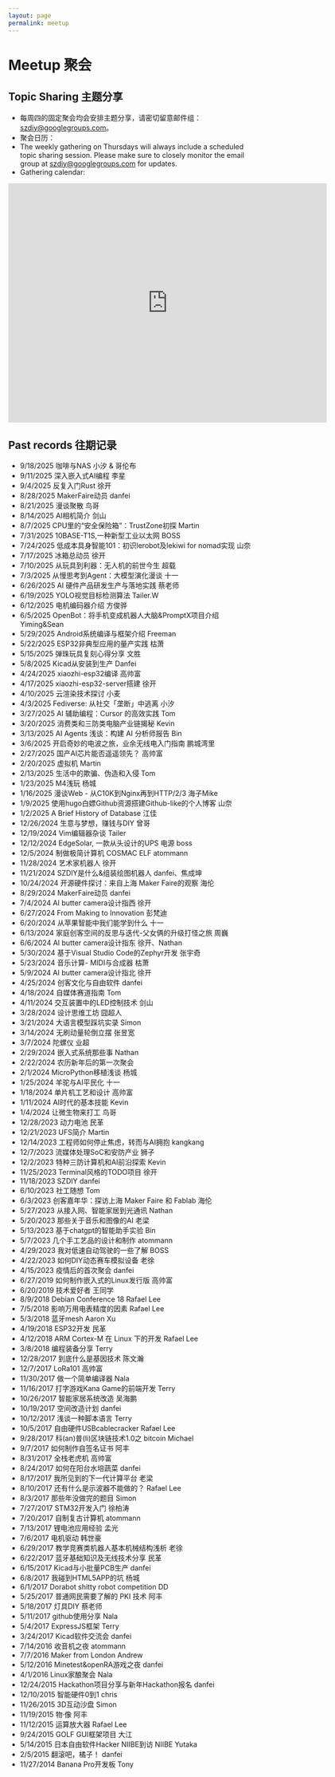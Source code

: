 ```yaml
---
layout: page
permalink: meetup
---
```


# Meetup 聚会


## Topic Sharing 主题分享

- 每周四的固定聚会均会安排主题分享，请密切留意邮件组：[szdiy@googlegroups.com](https://groups.google.com/g/szdiy)。
- 聚会日历：
- The weekly gathering on Thursdays will always include a scheduled topic sharing session. Please make sure to closely monitor the email group at szdiy@googlegroups.com for updates.
- Gathering calendar:

<iframe src="https://calendar.google.com/calendar/embed?src=1b1dd602b762014abe5ac8f1b8795549285a97dd8ef19c2358958a6adcfb8df5%40group.calendar.google.com&ctz=Asia%2FShanghai" style="border: 0" width="640" height="480" frameborder="0" scrolling="no"></iframe>

## Past records 往期记录

* 9/18/2025	咖啡与NAS	小汐 & 哥伦布
* 9/11/2025	深入嵌入式AI编程	李星
* 9/4/2025	反复入门Rust	徐开
* 8/28/2025	MakerFaire动员	danfei
* 8/21/2025	​漫谈聚散	鸟哥
* 8/14/2025	AI相机简介	剑山
* 8/7/2025	CPU里的“安全保险箱”：TrustZone初探	Martin
* 7/31/2025	10BASE-T1S,一种新型工业以太网	BOSS
* 7/24/2025	低成本具身智能101：初识lerobot及lekiwi for nomad实现	山奈
* 7/17/2025	冰箱总动员	徐开
* 7/10/2025	从玩具到利器：无人机的前世今生	超载
* 7/3/2025	从慢思考到Agent：大模型演化漫谈	十一
* 6/26/2025	AI 硬件产品研发生产与落地实践	蔡老师
* 6/19/2025	YOLO视觉目标检测算法	Tailer.W
* 6/12/2025	电机编码器介绍	方俊骅
* 6/5/2025	OpenBot：将手机变成机器人大脑&PromptX项目介绍	Yiming&Sean
* 5/29/2025	Android系统编译与框架介绍	Freeman
* 5/22/2025	ESP32非典型应用的量产实践	枯萧
* 5/15/2025	弹珠玩具复刻心得分享	文胜
* 5/8/2025	Kicad从安装到生产	Danfei
* 4/24/2025	xiaozhi-esp32编译	高帅富
* 4/17/2025	xiaozhi-esp32-server搭建	徐开
* 4/10/2025	云渲染技术探讨	小麦
* 4/3/2025	Fediverse: 从社交「垄断」中逃离	小汐
* 3/27/2025	AI 辅助编程：Cursor 的高效实践	Tom
* 3/20/2025	消费类和三防类电脑产业链揭秘	Kevin
* 3/13/2025	AI Agents 浅谈：构建 AI 分析师报告	Bin
* 3/6/2025	开启奇妙的电波之旅，业余无线电入门指南	鹏城湾里
* 2/27/2025	国产AI芯片能否遥遥领先？	高帅富
* 2/20/2025	虚拟机	Martin
* 2/13/2025	生活中的欺骗、伪造和入侵	Tom
* 1/23/2025	M4浅玩	杨城
* 1/16/2025	漫谈Web - 从C10K到Nginx再到HTTP/2/3	海子Mike
* 1/9/2025	使用hugo白嫖Github资源搭建Github-like的个人博客	山奈
* 1/2/2025	A Brief History of Database	 江佳
* 12/26/2024	生意与梦想，赚钱与DIY	 曾哥
* 12/19/2024	Vim编辑器杂谈	Tailer
* 12/12/2024	EdgeSolar, 一款从头设计的UPS 电源	boss
* 12/5/2024	制做极简计算机 COSMAC ELF	atommann
* 11/28/2024	艺术家机器人	徐开
* 11/21/2024	SZDIY是什么&组装绘图机器人	danfei、焦成坤
* 10/24/2024	开源硬件探讨：来自上海 Maker Faire的观察	海伦
* 8/29/2024	MakerFaire动员	danfei
* 7/4/2024	AI butter camera设计指西	徐开
* 6/27/2024	From Making to Innovation	彭梵迪
* 6/20/2024	从苹果智能中我们能学到什么	十一
* 6/13/2024	家庭创客空间的反思与迭代-父女俩的升级打怪之旅	周巍
* 6/6/2024	AI butter camera设计指东	徐开、Nathan
* 5/30/2024	基于Visual Studio Code的Zephyr开发	张宇奇
* 5/23/2024	音乐计算- MIDI与合成器	枯萧
* 5/9/2024	AI butter camera设计指北	徐开
* 4/25/2024	创客文化与自由软件	danfei
* 4/18/2024	自媒体赛道指南	Tom
* 4/11/2024	交互装置中的LED控制技术	剑山
* 3/28/2024	设计思维工坊	囧超人
* 3/21/2024	大语言模型踩坑实录	Simon
* 3/14/2024	无刷动量轮倒立摆	张昱宽
* 3/7/2024	陀螺仪	业超
* 2/29/2024	嵌入式系统那些事	Nathan
* 2/22/2024	农历新年后的第一次聚会
* 2/1/2024	MicroPython移植浅谈	杨城
* 1/25/2024	羊驼与AI平民化	十一
* 1/18/2024	单片机工艺和设计	高帅富
* 1/11/2024	AI时代的基本技能	Kevin
* 1/4/2024	让微生物来打工	鸟哥
* 12/28/2023	动力电池	民革  
* 12/21/2023	UFS简介 Martin
* 12/14/2023	工程师如何停止焦虑，转而与AI拥抱	kangkang
* 12/7/2023	流媒体处理SoC和安防产业	狮子
* 12/2/2023	特种三防计算机和AI前沿探索	Kevin
* 11/25/2023	Terminal风格的TODO项目	徐开
* 11/18/2023	SZDIY	danfei
* 6/10/2023	社工随想	Tom
* 6/3/2023	创客嘉年华：探访上海 Maker Faire 和 Fablab	海伦
* 5/27/2023	从接入网、智能家居到光通讯	Nathan
* 5/20/2023	那些关于音乐和图像的AI	老梁
* 5/13/2023	基于chatgpt的智能助手实验	Bin
* 5/7/2023	几个手工艺品的设计和制作	atommann
* 4/29/2023	我对低速自动驾驶的一些了解	BOSS
* 4/22/2023	如何DIY动态赛车模拟设备	老徐
* 4/15/2023	疫情后的首次聚会	danfei
* 6/27/2019	如何制作嵌入式的Linux发行版	高帅富
* 6/20/2019	技术爱好者	王同学
* 8/9/2018	Debian Conference 18	Rafael Lee
* 7/5/2018	影响万用电表精度的因素	Rafael Lee
* 5/3/2018	蓝牙mesh	Aaron Xu
* 4/19/2018	ESP32开发	民革
* 4/12/2018	ARM Cortex-M 在 Linux 下的开发	Rafael Lee
* 3/8/2018	编程装备分享	Terry
* 12/28/2017	到底什么是基因技术	陈文瀚
* 12/7/2017	LoRa101	高帅富
* 11/30/2017	做一个简单编译器	Nala
* 11/16/2017	打字游戏Kana Game的前端开发	Terry
* 10/26/2017	智能家居系统改造	吴海鹏
* 10/19/2017	空间改造计划	danfei
* 10/12/2017	浅谈一种脚本语言	Terry
* 10/5/2017	自由硬件USBcablecracker	Rafael Lee
* 9/28/2017	科(an)普(li)区块链技术1.0之 bitcoin	Michael
* 9/7/2017	如何制作自签名证书	阿丰
* 8/31/2017	全栈老虎机	高帅富
* 8/24/2017	如何在阳台水培蔬菜	danfei
* 8/17/2017	我所见到的下一代计算平台	老梁
* 8/10/2017	还有什么是示波器不能做的？	Rafael Lee
* 8/3/2017	那些年没做完的题目	Simon
* 7/27/2017	STM32开发入门	徐柏涛
* 7/20/2017	自制复古计算机	atommann
* 7/13/2017	锂电池应用经验	孟光
* 7/6/2017	电机驱动	韩世豪
* 6/29/2017	教学竞赛类机器人基本机械结构浅析	老徐
* 6/22/2017	蓝牙基础知识及无线技术分享	民革
* 6/15/2017	Kicad与小批量PCB生产	danfei
* 6/8/2017	我碰到HTML5APP的坑	杨城
* 6/1/2017	Dorabot shitty robot competition	DD
* 5/25/2017	普通网民需要了解的 PKI 技术	阿丰
* 5/18/2017	灯具DIY	蔡老师
* 5/11/2017	github使用分享	Nala
* 5/4/2017	ExpressJS框架	Terry
* 3/24/2017	Kicad软件交流会	danfei
* 7/14/2016	收音机之夜	atommann
* 7/7/2016	Maker from London	Andrew
* 5/12/2016	Minetest&openRA游戏之夜	danfei
* 4/1/2016	Linux家酿聚会	Nala
* 12/24/2015	Hackathon项目分享与新年Hackathon报名	danfei
* 12/10/2015	智能硬件0到1	chris
* 11/26/2015	3D互动沙盘	Simon
* 11/19/2015	物·像	阿丰
* 11/12/2015	运算放大器	Rafael Lee
* 9/24/2015	GOLF GUI框架项目	大江
* 5/14/2015	日本自由软件Hacker NIIBE到访	NIIBE Yutaka
* 2/5/2015	翻滚吧，橘子！	danfei
* 11/27/2014	Banana Pro开发板	Tony

